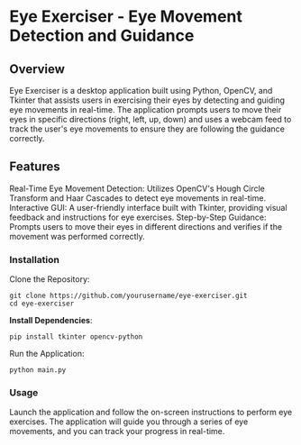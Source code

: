 # Eye Exerciser - Eye Movement Detection and Guidance
## Overview
Eye Exerciser is a desktop application built using Python, OpenCV, and Tkinter that assists users in exercising their eyes by detecting and guiding eye movements in real-time. The application prompts users to move their eyes in specific directions (right, left, up, down) and uses a webcam feed to track the user's eye movements to ensure they are following the guidance correctly.

## Features
Real-Time Eye Movement Detection: Utilizes OpenCV's Hough Circle Transform and Haar Cascades to detect eye movements in real-time.
Interactive GUI: A user-friendly interface built with Tkinter, providing visual feedback and instructions for eye exercises.
Step-by-Step Guidance: Prompts users to move their eyes in different directions and verifies if the movement was performed correctly.

### Installation
Clone the Repository:
```
git clone https://github.com/yourusername/eye-exerciser.git
cd eye-exerciser
```
**Install Dependencies**:
```
pip install tkinter opencv-python
```
Run the Application:
```
python main.py
```
### Usage
Launch the application and follow the on-screen instructions to perform eye exercises.
The application will guide you through a series of eye movements, and you can track your progress in real-time.

